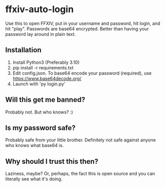 # ffxiv-auto-login
Use this to open FFXIV, put in your username and password, hit login, and hit "play".
Passwords are base64 encrypted. Better than having your password lay around in plain text.

## Installation
1. Install Python3 (Preferably 3.10)
2. pip install -r requirements.txt
3. Edit config.json. To base64 encode your password (required), use https://www.base64decode.org/
4. Launch with 'py login.py'

## Will this get me banned?
Probably not. But who knows? :)

## Is my password safe?
Probably safe from your little brother. Definitely not safe against anyone who knows what base64 is.

## Why should I trust this then?
Laziness, maybe? Or, perhaps, the fact this is open source and you can literally see what it's doing.
